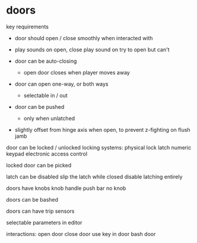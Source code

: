 # doors

key requirements

* door should open / close smoothly when interacted with
* play sounds on open, close
play sound on try to open but can't

* door can be auto-closing
    * open door closes when player moves away

* door can open one-way, or both ways
    * selectable in / out

* door can be pushed
    * only when unlatched

* slightly offset from hinge axis when open, to prevent z-fighting on flush jamb

door can be locked / unlocked
    locking systems:
        physical lock
        latch
        numeric keypad
        electronic access control

locked door can be picked

latch can be disabled
    slip the latch while closed
    disable latching entirely

doors have knobs
    knob
    handle
    push bar
    no knob

doors can be bashed

doors can have trip sensors

selectable parameters in editor





interactions:
    open door
    close door
    use key in door
    bash door
